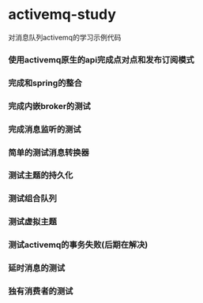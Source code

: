 # activemq-study
对消息队列activemq的学习示例代码

### 使用activemq原生的api完成点对点和发布订阅模式
### 完成和spring的整合
### 完成内嵌broker的测试
### 完成消息监听的测试
### 简单的测试消息转换器
### 测试主题的持久化
### 测试组合队列
### 测试虚拟主题
### 测试activemq的事务失败(后期在解决)
### 延时消息的测试
### 独有消费者的测试
